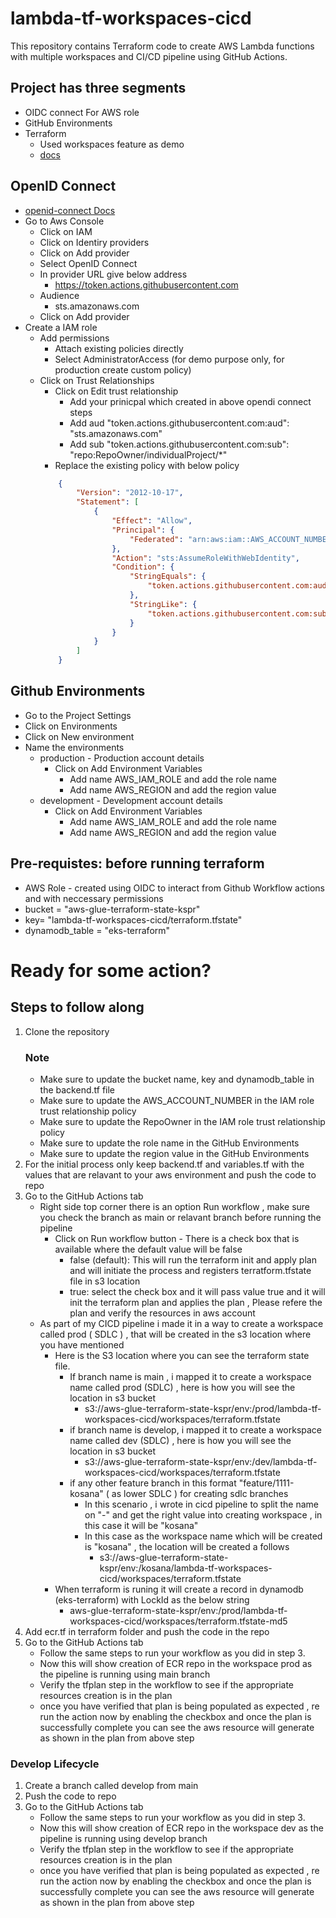 # lambda-tf-workspaces-cicd
This repository contains Terraform code to create AWS Lambda functions with multiple workspaces and CI/CD pipeline using GitHub Actions.

## Project has three segments
- OIDC connect For AWS role
- GitHub Environments
- Terraform 
  - Used workspaces feature as demo
  - [docs](https://developer.hashicorp.com/terraform/cloud-docs/workspaces#creating-workspaces)

## OpenID Connect
- [openid-connect Docs](https://docs.github.com/en/actions/concepts/security/openid-connect)
- Go to Aws Console
  - Click on IAM 
  - Click on Identiry providers
  - Click on Add provider 
  - Select OpenID Connect 
  - In provider URL give below address
    - https://token.actions.githubusercontent.com
  - Audience
    - sts.amazonaws.com
  - Click on Add provider
- Create a IAM role
  - Add permissions
    - Attach existing policies directly
    - Select AdministratorAccess (for demo purpose only, for production create custom policy)
  - Click on Trust Relationships
    - Click on Edit trust relationship
      - Add your prinicpal which created in above opendi connect steps
      - Add aud "token.actions.githubusercontent.com:aud": "sts.amazonaws.com"
      - Add sub "token.actions.githubusercontent.com:sub": "repo:RepoOwner/individualProject/*"
    - Replace the existing policy with below policy
    ```json
        {
            "Version": "2012-10-17",
            "Statement": [
                {
                    "Effect": "Allow",
                    "Principal": {
                        "Federated": "arn:aws:iam::AWS_ACCOUNT_NUMBER:oidc-provider/token.actions.githubusercontent.com"
                    },
                    "Action": "sts:AssumeRoleWithWebIdentity",
                    "Condition": {
                        "StringEquals": {
                            "token.actions.githubusercontent.com:aud": "sts.amazonaws.com"
                        },
                        "StringLike": {
                            "token.actions.githubusercontent.com:sub": "repo:RepoOwner/*"
                        }
                    }
                }
            ]
        }
    ```

## Github Environments
- Go to the Project Settings
- Click on Environments
- Click on New environment
- Name the environments
  - production - Production account details
    - Click on Add Environment Variables
      - Add name AWS_IAM_ROLE and add the role name 
      - Add name AWS_REGION and add the region value 
  - development - Development account details
    - Click on Add Environment Variables
      - Add name AWS_IAM_ROLE and add the role name 
      - Add name AWS_REGION and add the region value 


## Pre-requistes: before running terraform
- AWS Role - created using OIDC to interact from Github Workflow actions and with neccessary permissions
- bucket = "aws-glue-terraform-state-kspr"
- key= "lambda-tf-workspaces-cicd/terraform.tfstate"
- dynamodb_table = "eks-terraform"


# Ready for some action? 

## Steps to follow along
1. Clone the repository
    ### Note
    - Make sure to update the bucket name, key and dynamodb_table in the backend.tf file
    - Make sure to update the AWS_ACCOUNT_NUMBER in the IAM role trust relationship policy
    - Make sure to update the RepoOwner in the IAM role trust relationship policy
    - Make sure to update the role name in the GitHub Environments
    - Make sure to update the region value in the GitHub Environments
2. For the initial process only keep backend.tf and variables.tf with the values that are relavant to your aws environment and push the code to repo
3. Go to the GitHub Actions tab
    - Right side top corner there is an option Run workflow , make sure you check the branch as main or relavant branch before running the pipeline
      - Click on Run workflow button - There is a check box that is available where the default value will be false
        - false (default): This will run the terraform init and apply plan and will initiate the process and registers terratform.tfstate file in s3 location
        - true: select the check box and it will pass value true and it will init the terraform plan and applies the plan , Please refere the plan and verify the resources in aws account
    - As part of my CICD pipeline i made it in a way to create a workspace called prod ( SDLC ) , that will be created in the s3 location where you have mentioned
      - Here is the S3 location where you can see the terraform state file.
        - If branch name is main , i mapped it to create a workspace name called prod (SDLC) , here is how you will see the location in s3 bucket
          - s3://aws-glue-terraform-state-kspr/env:/prod/lambda-tf-workspaces-cicd/workspaces/terraform.tfstate
        - if branch name is develop, i mapped it to create a workspace name called dev (SDLC) , here is how you will see the location in s3 bucket
          - s3://aws-glue-terraform-state-kspr/env:/dev/lambda-tf-workspaces-cicd/workspaces/terraform.tfstate
        - if any other feature branch in this format "feature/1111-kosana" ( as lower SDLC ) for creating sdlc branches
          - In this scenario , i wrote in cicd pipeline to split the name on "-" and get the right value into creating workspace , in this case it will be "kosana"
          - In this case as the workspace name which will be created is "kosana" , the location will be created a follows
            - s3://aws-glue-terraform-state-kspr/env:/kosana/lambda-tf-workspaces-cicd/workspaces/terraform.tfstate
      - When terraform is runing it will create a record in dynamodb (eks-terraform) with LockId as the below string
        - aws-glue-terraform-state-kspr/env:/prod/lambda-tf-workspaces-cicd/workspaces/terraform.tfstate-md5
4. Add ecr.tf in terraform folder and push the code in the repo
5. Go to the GitHub Actions tab
    - Follow the same steps to run your workflow as you did in step 3. 
    - Now this will show creation of ECR repo in the workspace prod as the pipeline is running using main branch
    - Verify the tfplan step in the workflow to see if the appropriate resources creation is in the plan
    - once you have verified that plan is being populated as expected , re run the action now by enabling the checkbox and once the plan is successfully complete you can see the aws resource will generate as shown in the plan from above step

### Develop Lifecycle 
1. Create a branch called develop from main
2. Push the code to repo
3. Go to the GitHub Actions tab
    - Follow the same steps to run your workflow as you did in step 3. 
    - Now this will show creation of ECR repo in the workspace dev as the pipeline is running using develop branch
    - Verify the tfplan step in the workflow to see if the appropriate resources creation is in the plan
    - once you have verified that plan is being populated as expected , re run the action now by enabling the checkbox and once the plan is successfully complete you can see the aws resource will generate as shown in the plan from above step
